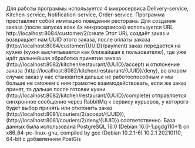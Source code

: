 Для работы программы используется 4 микросервиса Delivery-service, Kitchen-service, Notification-service, Order-service.
Программа преставляет собой имитацию поведения ресторана.
Для создания заказа (после запуска всех 4х микросервисов) используется URL http://localhost:8084/customer/2/create
Этот URL создаёт заказ и возвращает нам UUID этого заказа, после оплаты заказа (http://localhost:8084/customer/{UUID}/payment) заказ передаётся на кухню 
(кухня высчитывается как ближайшая к пользователю), где уже идёт дальнейшая обработка принятие заказа (http://localhost:8082/kitchen/restaurant/{UUID}/accept)
и отклонение заказа (http://localhost:8082/kitchen/restaurant/{UUID}/deny), во втором случае заказ у нас становится дальше не работоспособным
и мы больше не сможем с ним грамотно взаимодействовать, если же заказ принят, то дальше после готовки кухни
(http://localhost:8082/kitchen/restaurant/{UUID}/complete) отправляется синхронное сообщение через RabbitMq к сервису курьеров, у которого будет выбор принять
или отклонить заказ (http://localhost:8081/couriers/2/accept/{UUID}), (http://localhost:8081/couriers/2/deny/{UUID}) соответственно.
База данных была использована PostgreSQL 16.0 (Debian 16.0-1.pgdg110+1) on x86_64-pc-linux-gnu, compiled by gcc (Debian 10.2.1-6) 10.2.1 20210110, 64-bit с добавлением PostGis

